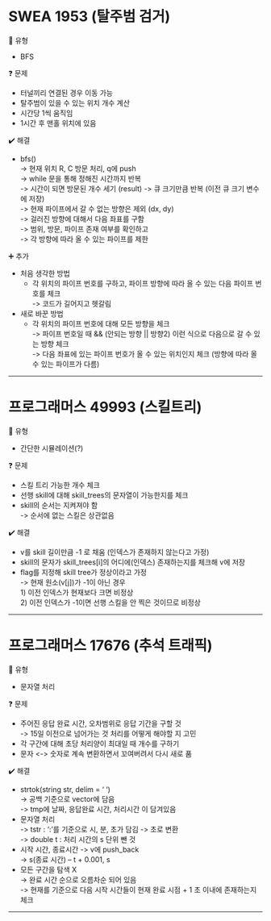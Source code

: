 # SWEA 1953 (탈주범 검거)
:pushpin: 유형  
* BFS  

:question: 문제  
* 터널끼리 연결된 경우 이동 가능    
* 탈주범이 있을 수 있는 위치 개수 계산    
* 시간당 1씩 움직임
* 1시간 후 맨홀 위치에 있음  

:heavy_check_mark: 해결  
* bfs()  
	-> 현재 위치 R, C 방문 처리, q에 push  
	-> while 문을 통해 정해진 시간까지 반복  
	-> 시간이 되면 방문된 개수 세기 (result)
	-> 큐 크기만큼 반복 (이전 큐 크기 변수에 저장)  
	-> 현재 파이프에서 갈 수 없는 방향은 제외 (dx, dy)  
	-> 걸러진 방향에 대해서 다음 좌표를 구함  
	-> 범위, 방문, 파이프 존재 여부를 확인하고  
	-> 각 방향에 따라 올 수 있는 파이프를 제한

:heavy_plus_sign: 추가
* 처음 생각한 방법  
  * 각 위치의 파이프 번호를 구하고, 파이프 방향에 따라 올 수 있는 다음 파이프 번호를 체크  
    -> 코드가 길어지고 헷갈림  
* 새로 바꾼 방법  
  * 각 위치의 파이프 번호에 대해 모든 방향을 체크  
    -> 파이프 번호일 때 && (안되는 방향 || 방향2) 이런 식으로 다음으로 갈 수 있는 방향 체크  
	-> 다음 좌표에 있는 파이프 번호가 올 수 있는 위치인지 체크 (방향에 따라 올 수 있는 파이프가 다름)  

---  

# 프로그래머스 49993 (스킬트리)
:pushpin: 유형  
* 간단한 시뮬레이션(?)  

:question: 문제  
* 스킬 트리 가능한 개수 체크  
* 선행 skill에 대해 skill_trees의 문자열이 가능한지를 체크  
* skill의 순서는 지켜져야 함  
	-> 순서에 없는 스킬은 상관없음  

:heavy_check_mark: 해결  
* v를 skill 길이만큼 -1 로 채움 (인덱스가 존재하지 않는다고 가정)  
* skill의 문자가 skill_trees[i]의 어디에(인덱스) 존재하는지를 체크해 v에 저장  
* flag를 지정해 skill tree가 정상이라고 가정  
	-> 현재 원소(v[j])가 -1이 아닌 경우  
	    1) 이전 인덱스가 현재보다 크면 비정상  
		2) 이전 인덱스가 -1이면 선행 스킬을 안 찍은 것이므로 비정상  

---  

# 프로그래머스 17676 (추석 트래픽)
:pushpin: 유형  
* 문자열 처리  

:question: 문제  
* 주어진 응답 완료 시간, 오차범위로 응답 기간을 구할 것  
	-> 15일 이전으로 넘어가는 것 처리를 어떻게 해야할 지 고민  
* 각 구간에 대해 초당 처리양이 최대일 때 개수를 구하기  
* 문자 <-> 숫자로 계속 변환하면서 꼬여버려서 다시 새로 품  

:heavy_check_mark: 해결  
* strtok(string str, delim = ‘ ‘)  
	-> 공백 기준으로 vector에 담음  
	-> tmp에 날짜, 응답완료 시간, 처리시간 이 담겨있음    
* 문자열 처리  
	-> tstr : ‘:’를 기준으로 시, 분, 초가 담김 -> 초로 변환  
	-> double t : 처리 시간의 s 단위 뺀 것  
* 시작 시간, 종료시간 -> v에 push_back  
	-> s(종료 시간) – t + 0.001, s  
* 모든 구간을 탐색 X  
	-> 완료 시간 순으로 오름차순 되어 있음  
	-> 현재를 기준으로 다음 시작 시간들이 현재 완료 시점 + 1 초 이내에 존재하는지 체크  

---  
